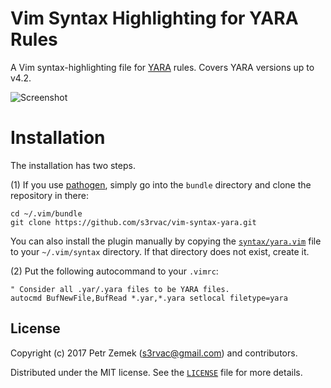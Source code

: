 Vim Syntax Highlighting for YARA Rules
======================================

A Vim syntax-highlighting file for [YARA](https://virustotal.github.io/yara/)
rules. Covers YARA versions up to v4.2.

![Screenshot](screenshot.png "Syntax highlighting in action.")

Installation
============

The installation has two steps.

(1) If you use [pathogen](https://github.com/tpope/vim-pathogen), simply go
into the `bundle` directory and clone the repository in there:
```
cd ~/.vim/bundle
git clone https://github.com/s3rvac/vim-syntax-yara.git
```
You can also install the plugin manually by copying the
[`syntax/yara.vim`](https://raw.githubusercontent.com/s3rvac/vim-syntax-yara/master/syntax/yara.vim)
file to your `~/.vim/syntax` directory. If that directory does not exist,
create it.

(2) Put the following autocommand to your `.vimrc`:
```
" Consider all .yar/.yara files to be YARA files.
autocmd BufNewFile,BufRead *.yar,*.yara setlocal filetype=yara
```

License
-------

Copyright (c) 2017 Petr Zemek (s3rvac@gmail.com) and contributors.

Distributed under the MIT license. See the
[`LICENSE`](https://github.com/s3rvac/vim-syntax-yara/blob/master/LICENSE)
file for more details.
